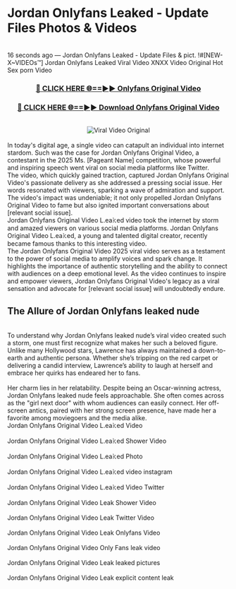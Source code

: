 # Jordan Onlyfans Leaked - Update Files Photos & Videos 
<br>
16 seconds ago — Jordan Onlyfans Leaked - Update Files & pict. !#[NEW-X~VIDEOs™] Jordan Onlyfans Leaked Viral Video XNXX Video Original Hot Sex porn Video
<br>
<div align="center">
<h3><a href="http://freeplayer.one?title=Jordan&ref=25OR" rel="nofollow">🔴 CLICK HERE 🌐==►► Onlyfans Original Video</a></h3>
<h3><a href="http://freeplayer.one?title=Jordan&ref=25OR" rel="nofollow">🔴 CLICK HERE 🌐==►► Download Onlyfans Original Video</a></h3>
<br>
<a href="http://freeplayer.one?title=Jordan&ref=25OR" rel="nofollow" data-target="animated-image.originalLink"><img src="https://i.ibb.co.com/xMMVF88/686577567.gif" alt="Viral Video Original" style="max-width: 100%; display: inline-block;" data-target="animated-image.originalImage"></a>
</div>
<br>
In today's digital age, a single video can catapult an individual into internet stardom. Such was the case for Jordan Onlyfans Original Video, a contestant in the 2025 Ms. [Pageant Name] competition, whose powerful and inspiring speech went viral on social media platforms like Twitter.
<br>
The video, which quickly gained traction, captured Jordan Onlyfans Original Video's passionate delivery as she addressed a pressing social issue. Her words resonated with viewers, sparking a wave of admiration and support. The video's impact was undeniable; it not only propelled Jordan Onlyfans Original Video to fame but also ignited important conversations about [relevant social issue].
<br>
Jordan Onlyfans Original Video L.ea𝚔ed video took the internet by storm and amazed viewers on various social media platforms. Jordan Onlyfans Original Video L.ea𝚔ed, a young and talented digital creator, recently became famous thanks to this interesting video.
<br>
The Jordan Onlyfans Original Video 2025 viral video serves as a testament to the power of social media to amplify voices and spark change. It highlights the importance of authentic storytelling and the ability to connect with audiences on a deep emotional level. As the video continues to inspire and empower viewers, Jordan Onlyfans Original Video's legacy as a viral sensation and advocate for [relevant social issue] will undoubtedly endure.
<br>
<h2>The Allure of Jordan Onlyfans leaked nude</h2>
<br>
To understand why Jordan Onlyfans leaked nude’s viral video created such a storm, one must first recognize what makes her such a beloved figure. Unlike many Hollywood stars, Lawrence has always maintained a down-to-earth and authentic persona. Whether she’s tripping on the red carpet or delivering a candid interview, Lawrence’s ability to laugh at herself and embrace her quirks has endeared her to fans.
<br><br>
Her charm lies in her relatability. Despite being an Oscar-winning actress, Jordan Onlyfans leaked nude feels approachable. She often comes across as the "girl next door" with whom audiences can easily connect. Her off-screen antics, paired with her strong screen presence, have made her a favorite among moviegoers and the media alike.
<br>
Jordan Onlyfans Original Video L.ea𝚔ed Video
<br><br>
Jordan Onlyfans Original Video L.ea𝚔ed Shower Video
<br><br>
Jordan Onlyfans Original Video L.ea𝚔ed Photo
<br><br>
Jordan Onlyfans Original Video L.ea𝚔ed video instagram
<br><br>
Jordan Onlyfans Original Video L.ea𝚔ed Video Twitter
<br><br>
Jordan Onlyfans Original Video Leak Shower Video
<br><br>
Jordan Onlyfans Original Video Leak Twitter Video
<br><br>
Jordan Onlyfans Original Video Leak Onlyfans Video
<br><br>
Jordan Onlyfans Original Video Only Fans leak video
<br><br>
Jordan Onlyfans Original Video Leak leaked pictures
<br><br>
Jordan Onlyfans Original Video Leak explicit content leak
